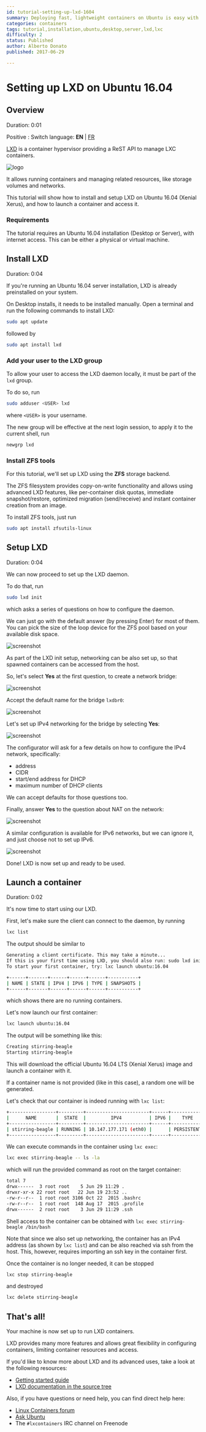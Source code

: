 ```yaml
---
id: tutorial-setting-up-lxd-1604
summary: Deploying fast, lightweight containers on Ubuntu is easy with LXD. We'll show you how to set up your LXD and deploy your first container in just a few minutes.
categories: containers
tags: tutorial,installation,ubuntu,desktop,server,lxd,lxc
difficulty: 2
status: Published
author: Alberto Donato
published: 2017-06-29

---
```


# Setting up LXD on Ubuntu 16.04

## Overview
Duration: 0:01

Positive
: Switch language: **EN** | [FR](tutorial-setting-up-lxd-1604-fr)

[LXD](https://linuxcontainers.org/lxd) is a container hypervisor providing a ReST API to manage LXC containers.

![logo](images/containers.png)

It allows running containers and managing related resources, like storage volumes and networks.

This tutorial will show how to install and setup LXD on Ubuntu 16.04 (Xenial Xerus), and how to launch a container and access it.

### Requirements

The tutorial requires an Ubuntu 16.04 installation (Desktop or Server), with internet access. This can be either a physical or virtual machine.


## Install LXD
Duration: 0:04

If you're running an Ubuntu 16.04 server installation, LXD is already preinstalled on your system.

On Desktop installs, it needs to be installed manually. Open a terminal and run the following commands to install LXD:

```bash
sudo apt update
```

followed by

```bash
sudo apt install lxd
```

### Add your user to the LXD group

To allow your user to access the LXD daemon locally, it must be part of the `lxd` group.

To do so, run

```bash
sudo adduser <USER> lxd
```

where `<USER>` is your username.

The new group will be effective at the next login session, to apply it to the current shell, run

```bash
newgrp lxd
```


### Install ZFS tools

For this tutorial, we'll set up LXD using the **ZFS** storage backend.

The ZFS filesystem provides copy-on-write functionality and allows using advanced LXD features, like per-container disk quotas, immediate snapshot/restore, optimized migration (send/receive) and instant container creation from an image.

To install ZFS tools, just run

```bash
sudo apt install zfsutils-linux
```

## Setup LXD
Duration: 0:04

We can now proceed to set up the LXD daemon.

To do that, run

```bash
sudo lxd init
```

which asks a series of questions on how to configure the daemon.

We can just go with the default answer (by pressing Enter) for most of them. You can pick the size of the loop device for the ZFS pool based on your
available disk space.

![screenshot](images/lxd-init-1.png)

As part of the LXD init setup, networking can be also set up, so that spawned containers can be accessed from the host.

So, let's select **Yes** at the first question, to create a network bridge:

![screenshot](images/lxd-init-2.png)

Accept the default name for the bridge `lxdbr0`:

![screenshot](images/lxd-init-3.png)

Let's set up IPv4 networking for the bridge by selecting **Yes**:

![screenshot](images/lxd-init-4.png)

The configurator will ask for a few details on how to configure the IPv4
network, specifically:

 * address
 * CIDR
 * start/end address for DHCP
 * maximum number of DHCP clients

We can accept defaults for those questions too.

Finally, answer **Yes** to the question about NAT on the network:

![screenshot](images/lxd-init-5.png)

A similar configuration is available for IPv6 networks, but we can ignore it, and just choose not to set up IPv6.

![screenshot](images/lxd-init-6.png)


Done! LXD is now set up and ready to be used.


## Launch a container
Duration: 0:02

It's now time to start using our LXD.

First, let's make sure the client can connect to the daemon, by running

```bash
lxc list
```

The output should be similar to

```bash
Generating a client certificate. This may take a minute...
If this is your first time using LXD, you should also run: sudo lxd init
To start your first container, try: lxc launch ubuntu:16.04

+------+-------+------+------+------+-----------+
| NAME | STATE | IPV4 | IPV6 | TYPE | SNAPSHOTS |
+------+-------+------+------+------+-----------+
```

which shows there are no running containers.

Let's now launch our first container:

```bash
lxc launch ubuntu:16.04
```

The output will be something like this:

```bash
Creating stirring-beagle
Starting stirring-beagle
```

This will download the official Ubuntu 16.04 LTS (Xenial Xerus) image and launch a container with it.

If a container name is not provided (like in this case), a random one will be generated.

Let's check that our container is indeed running with `lxc list`:

```bash
+-----------------+---------+-----------------------+------+------------+-----------+
|      NAME       |  STATE  |         IPV4          | IPV6 |    TYPE    | SNAPSHOTS |
+-----------------+---------+-----------------------+------+------------+-----------+
| stirring-beagle | RUNNING | 10.147.177.171 (eth0) |      | PERSISTENT | 0         |
+-----------------+---------+-----------------------+------+------------+-----------+
```

We can execute commands in the container using `lxc exec`:

```bash
lxc exec stirring-beagle -- ls -la
```

which will run the provided command as root on the target container:

```bash
total 7
drwx------  3 root root    5 Jun 29 11:29 .
drwxr-xr-x 22 root root   22 Jun 19 23:52 ..
-rw-r--r--  1 root root 3106 Oct 22  2015 .bashrc
-rw-r--r--  1 root root  148 Aug 17  2015 .profile
drwx------  2 root root    3 Jun 29 11:29 .ssh
```

Shell access to the container can be obtained with `lxc exec stirring-beagle /bin/bash`

Note that since we also set up networking, the container has an IPv4 address (as shown by `lxc list`) and can be also reached via ssh from the host. This, however, requires importing an ssh key in the container first.

Once the container is no longer needed, it can be stopped

```bash
lxc stop stirring-beagle
```

and destroyed

```bash
lxc delete stirring-beagle
```


## That's all!

Your machine is now set up to run LXD containers.

LXD provides many more features and allows great flexibility in configuring containers, limiting container resources and access.

If you'd like to know more about LXD and its advanced uses, take a look at the following resources:

* [Getting started guide](https://linuxcontainers.org/lxd/getting-started-cli/)
* [LXD documentation in the source tree](https://github.com/lxc/lxd)

Also, if you have questions or need help, you can find direct help here:

* [Linux Containers forum](https://discuss.linuxcontainers.org/)
* [Ask Ubuntu](https://askubuntu.com/)
* The `#lxcontainers` IRC channel on Freenode
